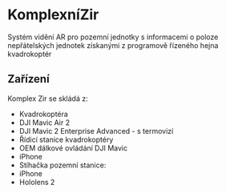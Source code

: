 # KomplexníZir
Systém vidění AR pro pozemní jednotky s informacemi o poloze nepřátelských jednotek získanými z programově řízeného hejna kvadrokoptér


## Zařízení

Komplex Zir se skládá z:

- Kvadrokoptéra
- DJI Mavic Air 2
- DJI Mavic 2 Enterprise Advanced - s termovizí
- Řídicí stanice kvadrokoptéry
- OEM dálkové ovládání DJI Mavic
- iPhone
- Stíhačka pozemní stanice:
- iPhone
- Hololens 2
